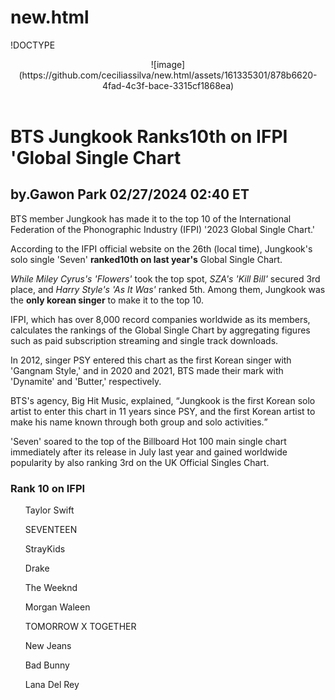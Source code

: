 # new.html
!DOCTYPE <html>
<header>![image](https://github.com/ceciliassilva/new.html/assets/161335301/878b6620-4fad-4c3f-bace-3315cf1868ea)
</header>
<head>
  <title> Notícia.html</title>
  <body> 
  <h1> BTS Jungkook Ranks10th on IFPI 'Global Single Chart</h1> 
  <h2> by.Gawon Park 02/27/2024 02:40 ET </h2>
    <p>
      BTS member Jungkook has made it to the top 10 of the International Federation of the Phonographic Industry <abbr>(IFPI)</abbr> '2023 Global Single Chart.'
    </p>
    <p>
      According to the IFPI official website on the 26th (local time), Jungkook's solo single 'Seven' <strong> ranked10th on last year's</strong> Global Single Chart.
    </p>
<p>
  <em> While Miley Cyrus's 'Flowers'</em> took the top spot, <em>SZA's 'Kill Bill'</em> secured 3rd place, and <em>Harry Style's 'As It Was'</em> ranked 5th. Among them, Jungkook was the <strong>only korean singer</strong> to make it to the top 10.
</p>
<p>IFPI, which has over 8,000 record companies worldwide as its members, calculates the rankings of the Global Single Chart by aggregating figures such as paid subscription streaming and single track downloads.
</p>    
    <p>In 2012, singer PSY entered this chart as the first Korean singer with 'Gangnam Style,' and in 2020 and 2021, BTS made their mark with 'Dynamite' and 'Butter,' respectively.
</p>
    <p>BTS's agency, Big Hit Music, explained, <q>Jungkook is the first Korean solo artist to enter this chart in 11 years since PSY, and the first Korean artist to make his name known through both group and solo activities.</q>
</p>
    <p>
      'Seven' soared to the top of the Billboard Hot 100 main single chart immediately after its release in July last year and gained worldwide popularity by also ranking 3rd on the UK Official Singles Chart.
    </p>
    <Photo=IFPI, Big Hit Music>
    <Translated by=Gawon Park(Dispatch)>
      <h3> Rank 10 on IFPI</h3>
      <ul> Taylor Swift </ul>
      <ul> SEVENTEEN </ul>
      <ul> StrayKids </ul>
      <ul> Drake</ul>
      <ul> The Weeknd </ul>
      <ul>Morgan Waleen</ul>
      <ul>TOMORROW X TOGETHER </ul>
      <ul>New Jeans</ul>
      <ul>Bad Bunny</ul>
      <ul>Lana Del Rey</ul>
  </body>
</head>
  </body>
</head>
